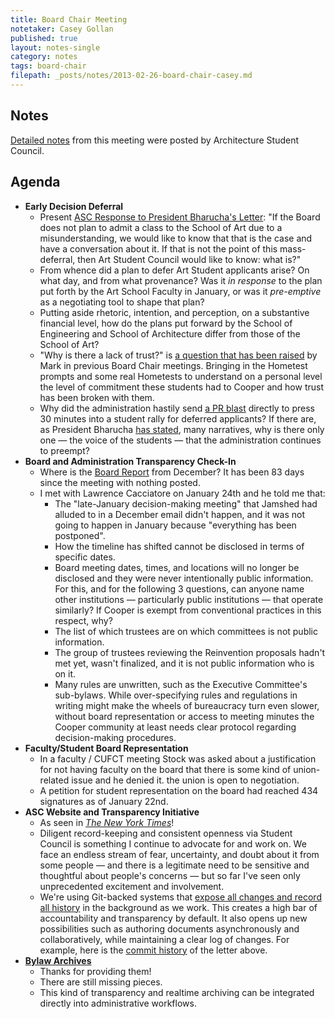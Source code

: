 ```yaml
---
title: Board Chair Meeting
notetaker: Casey Gollan
published: true
layout: notes-single
category: notes
tags: board-chair
filepath: _posts/notes/2013-02-26-board-chair-casey.md
---
```


## Notes

[Detailed notes](http://cooperarsc.github.com/notes/2013/02/26/boardoftrustees-oliver/) from this meeting were posted by Architecture Student Council.

## Agenda

- **Early Decision Deferral**
  - Present [ASC Response to President Bharucha's Letter](http://cooperasc.github.com/notes/2013/02/13/bharucha-response/): "If the Board does not plan to admit a class to the School of Art due to a misunderstanding, we would like to know that that is the case and have a conversation about it. If that is not the point of this mass-deferral, then Art Student Council would like to know: what is?"
  - From whence did a plan to defer Art Student applicants arise? On what day, and from what provenance? Was it *in response* to the plan put forth by the Art School Faculty in January, or was it *pre-emptive* as a negotiating tool to shape that plan?
  - Putting aside rhetoric, intention, and perception, on a substantive financial level, how do the plans put forward by the School of Engineering and School of Architecture differ from those of the School of Art?
  - "Why is there a lack of trust?" is [a question that has been raised](http://cooperasc.github.com/notes/2012/10/18/board-chair-casey/) by Mark in previous Board Chair meetings. Bringing in the Hometest prompts and some real Hometests to understand on a personal level the level of commitment these students had to Cooper and how trust has been broken with them.
  - Why did the administration hastily send [a PR blast](http://cusos.org/response-to-135pm-statement-from-claire-mccarthy-to-press/) directly to press 30 minutes into a student rally for deferred applicants? If there are, as President Bharucha [has stated](http://cooperasc.github.com/notes/2013/02/05/resident-faculty-president-and-trustee-meeting/), many narratives, why is there only one — the voice of the students — that the administration continues to preempt?
- **Board and Administration Transparency Check-In**
  - Where is the [Board Report](http://cooper.edu/about/trustees/reports) from December? It has been 83 days since the meeting with nothing posted.
  - I met with Lawrence Cacciatore on January 24th and he told me that:
    - The "late-January decision-making meeting" that Jamshed had alluded to in a December email didn't happen, and it was not going to happen in January because "everything has been postponed".
    - How the timeline has shifted cannot be disclosed in terms of specific dates.
    - Board meeting dates, times, and locations will no longer be disclosed and they were never intentionally public information. For this, and for the following 3 questions, can anyone name other institutions — particularly public institutions — that operate similarly? If Cooper is exempt from conventional practices in this respect, why?
    - The list of which trustees are on which committees is not public information.
    - The group of trustees reviewing the Reinvention proposals hadn't met yet, wasn't finalized, and it is not public information who is on it.
    - Many rules are unwritten, such as the Executive Committee's sub-bylaws. While over-specifying rules and regulations in writing might make the wheels of bureaucracy turn even slower, without board representation or access to meeting minutes the Cooper community at least needs clear protocol regarding decision-making procedures.
- **Faculty/Student Board Representation**
  - In a faculty / CUFCT meeting Stock was asked about a justification for not having faculty on the board that there is some kind of union-related issue and he denied it. the union is open to negotiation.
  - A petition for student representation on the board had reached 434 signatures as of January 22nd.
- **ASC Website and Transparency Initiative**
  - As seen in [_The New York Times_](http://www.nytimes.com/2013/02/16/nyregion/cooper-unions-tradition-of-free-tuition-may-be-near-end.html?pagewanted=all)!
  - Diligent record-keeping and consistent openness via Student Council is something I  continue to advocate for and work on. We face an endless stream of fear, uncertainty, and doubt about it from some people — and there is a legitimate need to be sensitive and thoughtful about people's concerns — but so far I've seen only unprecedented excitement and involvement.
  - We're using Git-backed systems that [expose all changes and record all history](https://github.com/CooperASC/cooperasc.github.com/commits/master) in the background as we work. This creates a high bar of accountability and transparency by default. It also opens up new possibilities such as authoring documents asynchronously and collaboratively, while maintaining a clear log of changes. For example, here is the [commit history](https://github.com/CooperASC/cooperasc.github.com/commits/master/_posts/notes/2013-02-13-bharucha-response.md) of the letter above.
- [**Bylaw Archives**](http://github.com/caseyg/bylaws)
  - Thanks for providing them!
  - There are still missing pieces.
  - This kind of transparency and realtime archiving can be integrated directly into administrative workflows.